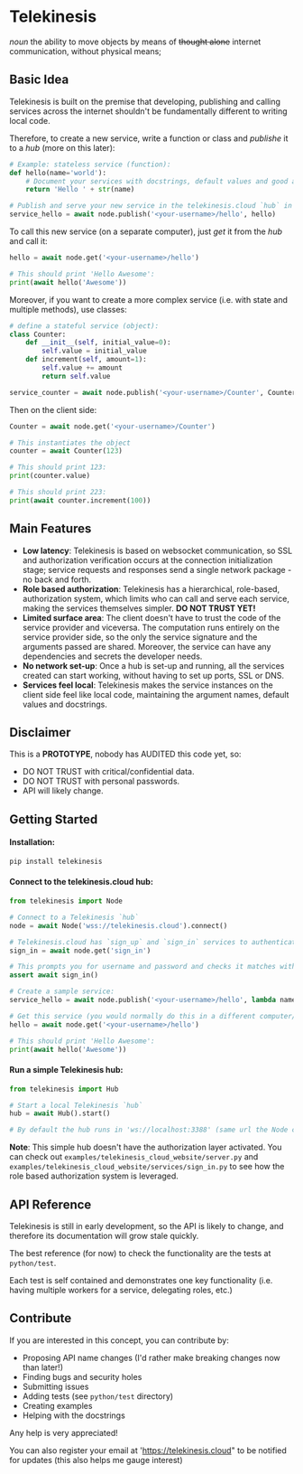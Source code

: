 # Telekinesis

*noun* the ability to move objects by means of ~~thought alone~~ internet communication, without physical means;

## Basic Idea

Telekinesis is built on the premise that developing, publishing and calling services across the internet shouldn't be fundamentally different to writing local code. 

Therefore, to create a new service, write a function or class and *publishe* it to a *hub* (more on this later):

```python
# Example: stateless service (function):
def hello(name='world'):
    # Document your services with docstrings, default values and good argument names
    return 'Hello ' + str(name)

# Publish and serve your new service in the telekinesis.cloud `hub` in one line:
service_hello = await node.publish('<your-username>/hello', hello)
```

To call this new service (on a separate computer), just *get* it from the *hub* and call it:
```python
hello = await node.get('<your-username>/hello')

# This should print 'Hello Awesome':
print(await hello('Awesome'))
```

Moreover, if you want to create a more complex service (i.e. with state and multiple methods), use classes:

```python
# define a stateful service (object):
class Counter:
    def __init__(self, initial_value=0):
        self.value = initial_value
    def increment(self, amount=1):
        self.value += amount
        return self.value

service_counter = await node.publish('<your-username>/Counter', Counter)
```

Then on the client side:
```python
Counter = await node.get('<your-username>/Counter')

# This instantiates the object
counter = await Counter(123)

# This should print 123:
print(counter.value)

# This should print 223:
print(await counter.increment(100))
```
## Main Features

- **Low latency**: Telekinesis is based on websocket communication, so SSL and authorization verification occurs at the connection initialization stage; service requests and responses send a single network package - no back and forth.
- **Role based authorization**: Telekinesis has a hierarchical, role-based, authorization system, which limits who can call and serve each service, making the services themselves simpler. **DO NOT TRUST YET!**
- **Limited surface area**: The client doesn't have to trust the code of the service provider and viceversa. The computation runs entirely on the service provider side, so the only the service signature and the arguments passed are shared. Moreover, the service can have any dependencies and secrets the developer needs.
- **No network set-up**: Once a hub is set-up and running, all the services created can start working, without having to set up ports, SSL or DNS.
- **Services feel local**: Telekinesis makes the service instances on the client side feel like local code, maintaining the argument names, default values and docstrings.

## Disclaimer

This is a **PROTOTYPE**, nobody has AUDITED this code yet, so:
- DO NOT TRUST with critical/confidential data.
- DO NOT TRUST with personal passwords.
- API will likely change.

## Getting Started

#### Installation:
```bash
pip install telekinesis
```

#### Connect to the telekinesis.cloud hub:
```python
from telekinesis import Node

# Connect to a Telekinesis `hub`
node = await Node('wss://telekinesis.cloud').connect()

# Telekinesis.cloud has `sign_up` and `sign_in` services to authenticate 
sign_in = await node.get('sign_in')

# This prompts you for username and password and checks it matches with the one you signed up with:
assert await sign_in() 

# Create a sample service: 
service_hello = await node.publish('<your-username>/hello', lambda name='World': 'Hello '+ str(name))

# Get this service (you would normally do this in a different computer/script):
hello = await node.get('<your-username>/hello')

# This should print 'Hello Awesome':
print(await hello('Awesome'))
```

#### Run a simple Telekinesis hub:
```python
from telekinesis import Hub

# Start a local Telekinesis `hub`
hub = await Hub().start()

# By default the hub runs in 'ws://localhost:3388' (same url the Node connects to by default)
```

**Note**: This simple hub doesn't have the authorization layer activated. You can check out `examples/telekinesis_cloud_website/server.py` and `examples/telekinesis_cloud_website/services/sign_in.py` to see how the role based authorization system is leveraged.

## API Reference

Telekinesis is still in early development, so the API is likely to change, and therefore its documentation will grow stale quickly.

The best reference (for now) to check the functionality are the tests at `python/test`. 

Each test is self contained and demonstrates one key functionality (i.e. having multiple workers for a service, delegating roles, etc.)

## Contribute

If you are interested in this concept, you can contribute by:
- Proposing API name changes (I'd rather make breaking changes now than later!)
- Finding bugs and security holes
- Submitting issues
- Adding tests (see `python/test` directory)
- Creating examples
- Helping with the docstrings

Any help is very appreciated!

You can also register your email at 'https://telekinesis.cloud" to be notified for updates (this also helps me gauge interest)
